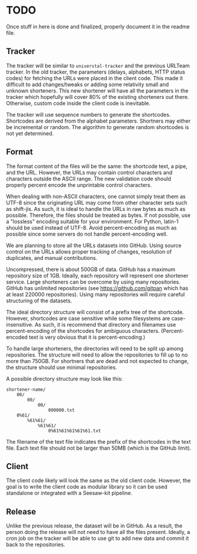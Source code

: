 TODO
=====

Once stuff in here is done and finalized, properly document it in the readme file.


Tracker
--------


The tracker will be similar to `universtal-tracker` and the previous URLTeam tracker. In the old tracker, the parameters (delays, alphabets, HTTP status codes) for fetching the URLs were placed in the client code. This made it difficult to add changes/tweaks or adding some relativity small and unknown shorteners. This new shortener will have all the parameters in the tracker which hopefully will cover 80% of the existing shorteners out there. Otherwise, custom code inside the client code is inevitable.

The tracker will use sequence numbers to generate the shortcodes. Shortcodes are derived from the alphabet parameters. Shortners may either be incremental or random. The algorithm to generate random shortcodes is not yet determined.


Format
--------


The format content of the files will be the same: the shortcode text, a pipe, and the URL. However, the URLs may contain control characters and characters outside the ASCII range. The new validation code should properly percent encode the unprintable control characters.

When dealing with non-ASCII characters, one cannot simply treat them as UTF-8 since the originating URL may come from other character sets such as shift-jis. As such, it is ideal to handle the URLs in raw bytes as much as possible. Therefore, the files should be treated as bytes. If not possible, use a "lossless" encoding suitable for your environment. For Python, latin-1 should be used instead of UTF-8. Avoid percent-encoding as much as possible since some servers do not handle percent-encoding well.

We are planning to store all the URLs datasets into GitHub. Using source control on the URLs allows proper tracking of changes, resolution of duplicates, and manual contributions.

Uncompressed, there is about 500GB of data. GitHub has a maximum repository size of 1GB. Ideally, each repository will represent one shortener service. Large shorteners can be overcome by using many repositories. GitHub has unlimited repositories (see https://github.com/gitpan which has at least 220000 repositories). Using many repositories will require careful structuring of the datasets.

The ideal directory structure will consist of a prefix tree of the shortcode. However, shortcodes are case sensitive while some filesystems are case-insensitive. As such, it is recommend that directory and filenames use percent-encoding of the shortcodes for ambiguous characters. (Percent-encoded text is very obvious that it is percent-encoding.)

To handle large shorteners, the directories will need to be split up among repositories. The structure will need to allow the repositories to fill up to no more than 750GB. For shortners that are dead and not expected to change, the structure should use minimal repositories.

A possible directory structure may look like this:

    shortener-name/
        00/
            00/
                00/
                    000000.txt
        0%61/
            %61%61/
                %61%61/
                    0%61%61%61%61%61.txt

The filename of the text file indicates the prefix of the shortcodes in the text file. Each text file should not be larger than 50MB (which is the GitHub limit).


Client
--------


The client code likely will look the same as the old client code. However, the goal is to write the client code as modular library so it can be used standalone or integrated with a Seesaw-kit pipeline.


Release
---------


Unlike the previous release, the dataset will be in GitHub. As a result, the person doing the release will not need to have all the files present. Ideally, a cron job on the tracker will be able to use git to add new data and commit it back to the repositories.


